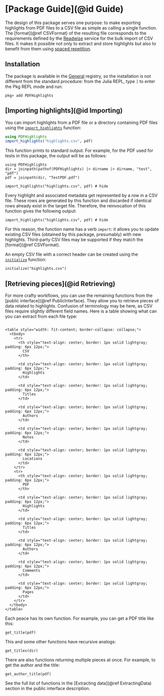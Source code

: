 # [Package Guide](@id Guide)

The design of this package serves one purpose: to make exporting highlights from PDF files
to a CSV file as simple as calling a single function. The [format](@ref CSVFormat) of the
resulting file corresponds to the requirements defined by the
[Readwise](https://readwise.io/) service for the bulk import of CSV files. It makes it
possible not only to extract and store highlights but also to benefit from them using
[spaced repetition](https://en.wikipedia.org/wiki/Spaced_repetition).

## Installation

The package is available in the [General](https://github.com/JuliaRegistries/General)
registry, so the installation is not different from the standard procedure:
from the Julia REPL, type `]` to enter the Pkg REPL mode and run:

```
pkg> add PDFHighlights
```

## [Importing highlights](@id Importing)

You can import highlights from a PDF file or a directory containing PDF files using
the [`import_highlights`](@ref) function:

```julia
using PDFHighlights
import_highlights("highlights.csv", pdf)
```

This function prints to standard output. For example, for the PDF used for tests in this
package, the output will be as follows:

```@setup pdf
using PDFHighlights
dir = joinpath(pathof(PDFHighlights) |> dirname |> dirname, "test", "pdf")
pdf = joinpath(dir, "TestPDF.pdf")
```

```@example pdf
import_highlights("highlights.csv", pdf) # hide
```

Every highlight and associated metadata get represented by a row in a CSV file. These rows
are generated by this function and discarded if identical rows already exist in the target
file. Therefore, the reinvocation of this function gives the following output:

```@example pdf
import_highlights("highlights.csv", pdf) # hide
```

For this reason, the function name has a verb `import`: it allows you to update existing
CSV files (obtained by this package, presumably) with new highlights. Third-party CSV files
may be supported if they match the [format](@ref CSVFormat).

An empty CSV file with a correct header can be created using the [`initialize`](@ref)
function:

```@example pdf
initialize("highlights.csv")
```

## [Retrieving pieces](@id Retrieving)

For more crafty workflows, you can use the remaining functions from the
[public interface](@ref PublicInterface). They allow you to retrieve pieces of data related to
highlights. Confusion of terminology may be here, as CSV files require slightly different
field names. Here is a table showing what can you can extract from each file type:

```@raw html

<table style="width: fit-content; border-collapse: collapse;">
  <tbody>
    <tr>
      <th style="text-align: center; border: 1px solid lightgray; padding: 6px 12px;">
        CSV
      </th>

      <td style="text-align: center; border: 1px solid lightgray; padding: 6px 12px;">
        Highlights
      </td>

      <td style="text-align: center; border: 1px solid lightgray; padding: 6px 12px;">
        Titles
      </td>

      <td style="text-align: center; border: 1px solid lightgray; padding: 6px 12px;">
        Authors
      </td>

      <td style="text-align: center; border: 1px solid lightgray; padding: 6px 12px;">
        Notes
      </td>

      <td style="text-align: center; border: 1px solid lightgray; padding: 6px 12px;">
        Locations
      </td>
    </tr>
    <tr>
      <th style="text-align: center; border: 1px solid lightgray; padding: 6px 12px;">
        PDF
      </th>

      <td style="text-align: center; border: 1px solid lightgray; padding: 6px 12px;">
        Highlights
      </td>

      <td style="text-align: center; border: 1px solid lightgray; padding: 6px 12px;">
        Titles
      </td>

      <td style="text-align: center; border: 1px solid lightgray; padding: 6px 12px;">
        Authors
      </td>

      <td style="text-align: center; border: 1px solid lightgray; padding: 6px 12px;">
        Comments
      </td>

      <td style="text-align: center; border: 1px solid lightgray; padding: 6px 12px;">
        Pages
      </td>
    </tr>
  </tbody>
</table>

```

Each peace has its own function. For example, you can get a PDF title like this:

```@example pdf
get_title(pdf)
```

This and some other functions have recursive analogs:

```@example pdf
get_titles(dir)
```

There are also functions returning multiple pieces at once. For example, to get the author
and the title:

```@example pdf
get_author_title(pdf)
```

See the full list of functions in the [Extracting data](@ref ExtractingData) section in the
public interface description.
